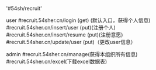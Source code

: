 
'#54sh/recruit'


user
#recruit.54sher.cn/login (get) (默认入口，获得个人信息)
#recruit.54sher.cn/insert/user (put)(注册个人)
#recruit.54sher.cn/insert/resume (put)(注册意愿)
#recruit.54sher.cn/update/user (put)（更改user信息）

admin
#recruit.54sher.cn/manage(获得本组织所有信息)
#recruit.54sher.cn/excel(下载excel数据表)
